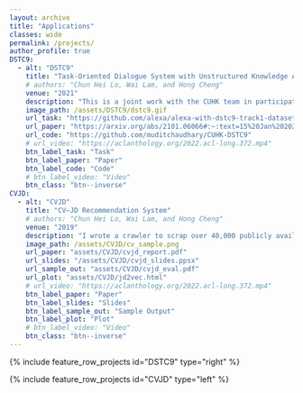```yaml
---
layout: archive
title: "Applications"
classes: wide
permalink: /projects/
author_profile: true
DSTC9:
  - alt: "DSTC9"
    title: "Task-Oriented Dialogue System with Unstructured Knowledge Access"
    # authors: "Chun Hei Lo, Wai Lam, and Hong Cheng"
    venue: "2021"
    description: "This is a joint work with the CUHK team in participating the Ninth Dialog System Technology Challenge (DSTC9). I worked on ranked retrieval of knowledge snippets that best answer the user's query given the dialogue history. We ranked 12 out of the 24 participating teams. Visit the links below to see how we appproached it!"
    image_path: /assets/DSTC9/dstc9.gif
    url_task: "https://github.com/alexa/alexa-with-dstc9-track1-dataset"
    url_paper: "https://arxiv.org/abs/2101.06066#:~:text=15%20Jan%202021%5D-,Unstructured%20Knowledge%20Access%20in%20Task%2Doriented%20Dialog%20Modeling%20using%20Language,and%20Knowledge%2DIntegrative%20Response%20Generation&text=Dialog%20systems%20enriched%20with%20external,of%20the%20supporting%20databases%2FAPIs."
    url_code: "https://github.com/muditchaudhary/CUHK-DSTC9"
    # url_video: "https://aclanthology.org/2022.acl-long.372.mp4"
    btn_label_task: "Task"
    btn_label_paper: "Paper"
    btn_label_code: "Code"
    # btn_label_video: "Video"
    btn_class: "btn--inverse"
CVJD:
  - alt: "CVJD"
    title: "CV–JD Recommendation System"
    # authors: "Chun Hei Lo, Wai Lam, and Hong Cheng"
    venue: "2019"
    description: "I wrote a crawler to scrap over 40,000 publicly available CVs and 20,000 job descriptions (JD). Word-level and document-level representations are learnt using the scrapped data using unsupervised methods. A CV–JD matching algorithm based on the learnt representations was developed. A comprehensive evaluation was attempted and the results look coherent!"
    image_path: /assets/CVJD/cv_sample.png
    url_paper: "assets/CVJD/cvjd_report.pdf"
    url_slides: "/assets/CVJD/cvjd_slides.ppsx"
    url_sample_out: "assets/CVJD/cvjd_eval.pdf"
    url_plot: "assets/CVJD/jd2vec.html"
    # url_video: "https://aclanthology.org/2022.acl-long.372.mp4"
    btn_label_paper: "Paper"
    btn_label_slides: "Slides"
    btn_label_sample_out: "Sample Output"
    btn_label_plot: "Plot"
    # btn_label_video: "Video"
    btn_class: "btn--inverse"
---
```


<!-- {% for post in site.posts limit: 5 %}
  {% include archive-single.html %}
{% endfor %} -->

{% include feature_row_projects id="DSTC9" type="right" %}

{% include feature_row_projects id="CVJD" type="left" %}
